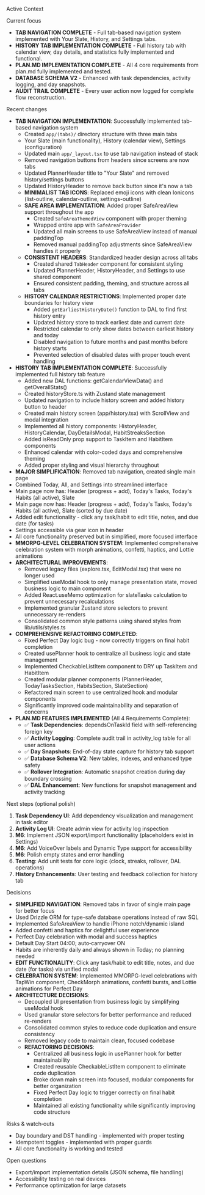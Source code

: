 Active Context

Current focus

- **TAB NAVIGATION COMPLETE** - Full tab-based navigation system implemented with Your Slate, History, and Settings tabs.
- **HISTORY TAB IMPLEMENTATION COMPLETE** - Full history tab with calendar view, day details, and statistics fully implemented and functional.
- **PLAN.MD IMPLEMENTATION COMPLETE** - All 4 core requirements from plan.md fully implemented and tested.
- **DATABASE SCHEMA V2** - Enhanced with task dependencies, activity logging, and day snapshots.
- **AUDIT TRAIL COMPLETE** - Every user action now logged for complete flow reconstruction.

Recent changes

- **TAB NAVIGATION IMPLEMENTATION**: Successfully implemented tab-based navigation system
  - Created `app/(tabs)/` directory structure with three main tabs
  - Your Slate (main functionality), History (calendar view), Settings (configuration)
  - Updated main `app/_layout.tsx` to use tab navigation instead of stack
  - Removed navigation buttons from headers since screens are now tabs
  - Updated PlannerHeader title to "Your Slate" and removed history/settings buttons
  - Updated HistoryHeader to remove back button since it's now a tab
  - **MINIMALIST TAB ICONS**: Replaced emoji icons with clean Ionicons (list-outline, calendar-outline, settings-outline)
  - **SAFE AREA IMPLEMENTATION**: Added proper SafeAreaView support throughout the app
    - Created `SafeAreaThemedView` component with proper theming
    - Wrapped entire app with `SafeAreaProvider`
    - Updated all main screens to use SafeAreaView instead of manual paddingTop
    - Removed manual paddingTop adjustments since SafeAreaView handles it properly
  - **CONSISTENT HEADERS**: Standardized header design across all tabs
    - Created shared `TabHeader` component for consistent styling
    - Updated PlannerHeader, HistoryHeader, and Settings to use shared component
    - Ensured consistent padding, theming, and structure across all tabs
  - **HISTORY CALENDAR RESTRICTIONS**: Implemented proper date boundaries for history view
    - Added `getEarliestHistoryDate()` function to DAL to find first history entry
    - Updated history store to track earliest date and current date
    - Restricted calendar to only show dates between earliest history and today
    - Disabled navigation to future months and past months before history starts
    - Prevented selection of disabled dates with proper touch event handling
- **HISTORY TAB IMPLEMENTATION COMPLETE**: Successfully implemented full history tab feature
  - Added new DAL functions: getCalendarViewData() and getOverallStats()
  - Created historyStore.ts with Zustand state management
  - Updated navigation to include history screen and added history button to header
  - Created main history screen (app/history.tsx) with ScrollView and modal integration
  - Implemented all history components: HistoryHeader, HistoryCalendar, DayDetailsModal, HabitStreaksSection
  - Added isReadOnly prop support to TaskItem and HabitItem components
  - Enhanced calendar with color-coded days and comprehensive theming
  - Added proper styling and visual hierarchy throughout
- **MAJOR SIMPLIFICATION**: Removed tab navigation, created single main page
- Combined Today, All, and Settings into streamlined interface
- Main page now has: Header (progress + add), Today's Tasks, Today's Habits (all active), Slate
- Main page now has: Header (progress + add), Today's Tasks, Today's Habits (all active), Slate (sorted by due date)
- Added edit functionality - click any task/habit to edit title, notes, and due date (for tasks)
- Settings accessible via gear icon in header
- All core functionality preserved but in simplified, more focused interface
- **MMORPG-LEVEL CELEBRATION SYSTEM**: Implemented comprehensive celebration system with morph animations, confetti, haptics, and Lottie animations
- **ARCHITECTURAL IMPROVEMENTS**:
  - Removed legacy files (explore.tsx, EditModal.tsx) that were no longer used
  - Simplified useModal hook to only manage presentation state, moved business logic to main component
  - Added React.useMemo optimization for slateTasks calculation to prevent unnecessary recalculations
  - Implemented granular Zustand store selectors to prevent unnecessary re-renders
  - Consolidated common style patterns using shared styles from lib/utils/styles.ts
- **COMPREHENSIVE REFACTORING COMPLETED**:
  - Fixed Perfect Day logic bug - now correctly triggers on final habit completion
  - Created usePlanner hook to centralize all business logic and state management
  - Implemented CheckableListItem component to DRY up TaskItem and HabitItem
  - Created modular planner components (PlannerHeader, TodayTasksSection, HabitsSection, SlateSection)
  - Refactored main screen to use centralized hook and modular components
  - Significantly improved code maintainability and separation of concerns
- **PLAN.MD FEATURES IMPLEMENTED** (All 4 Requirements Complete):
  - ✅ **Task Dependencies**: dependsOnTaskId field with self-referencing foreign key
  - ✅ **Activity Logging**: Complete audit trail in activity_log table for all user actions
  - ✅ **Day Snapshots**: End-of-day state capture for history tab support
  - ✅ **Database Schema V2**: New tables, indexes, and enhanced type safety
  - ✅ **Rollover Integration**: Automatic snapshot creation during day boundary crossing
  - ✅ **DAL Enhancement**: New functions for snapshot management and activity tracking

Next steps (optional polish)

1. **Task Dependency UI**: Add dependency visualization and management in task editor
2. **Activity Log UI**: Create admin view for activity log inspection
3. **M6**: Implement JSON export/import functionality (placeholders exist in Settings)
4. **M6**: Add VoiceOver labels and Dynamic Type support for accessibility
5. **M6**: Polish empty states and error handling
6. **Testing**: Add unit tests for core logic (clock, streaks, rollover, DAL operations)
7. **History Enhancements**: User testing and feedback collection for history tab

Decisions

- **SIMPLIFIED NAVIGATION**: Removed tabs in favor of single main page for better focus
- Used Drizzle ORM for type-safe database operations instead of raw SQL
- Implemented SafeAreaView to handle iPhone notch/dynamic island
- Added confetti and haptics for delightful user experience
- Perfect Day celebration with modal and success haptics
- Default Day Start 04:00; auto‑carryover ON
- Habits are inherently daily and always shown in Today; no planning needed
- **EDIT FUNCTIONALITY**: Click any task/habit to edit title, notes, and due date (for tasks) via unified modal
- **CELEBRATION SYSTEM**: Implemented MMORPG-level celebrations with TapWin component, CheckMorph animations, confetti bursts, and Lottie animations for Perfect Day
- **ARCHITECTURE DECISIONS**:
  - Decoupled UI presentation from business logic by simplifying useModal hook
  - Used granular store selectors for better performance and reduced re-renders
  - Consolidated common styles to reduce code duplication and ensure consistency
  - Removed legacy code to maintain clean, focused codebase
  - **REFACTORING DECISIONS**:
    - Centralized all business logic in usePlanner hook for better maintainability
    - Created reusable CheckableListItem component to eliminate code duplication
    - Broke down main screen into focused, modular components for better organization
    - Fixed Perfect Day logic to trigger correctly on final habit completion
    - Maintained all existing functionality while significantly improving code structure

Risks & watch‑outs

- Day boundary and DST handling - implemented with proper testing
- Idempotent toggles - implemented with proper guards
- All core functionality is working and tested

Open questions

- Export/import implementation details (JSON schema, file handling)
- Accessibility testing on real devices
- Performance optimization for large datasets
